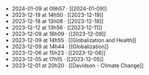 - 2024-01-09 at 09h57 · [[2024-01-09]]
- 2023-12-19 at 14h50 · [[2023-12-19]]
- 2023-12-18 at 13h08 · [[2023-12-18]]
- 2023-12-12 at 13h56 · [[2023-12-11]]
- 2023-12-09 at 16h09 · [[2023-12-09]]
- 2023-12-09 at 14h55 · [[Globalization and Health]]
- 2023-12-09 at 14h44 · [[Globalization]]
- 2023-12-06 at 15h23 · [[2023-12-06]]
- 2023-12-05 at 17h15 · [[2023-12-05]]
- 2023-12-01 at 20h20 · [[Davidson - Climate Change]]
